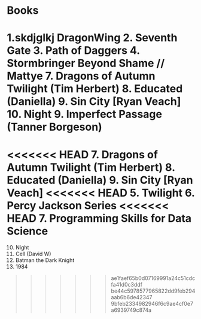# Books
1.skdjglkj DragonWing
2. Seventh Gate
3. Path of Daggers
4. Stormbringer
Beyond Shame // Mattye
7. Dragons of Autumn Twilight (Tim Herbert)
8. Educated (Daniella)
9. Sin City [Ryan Veach]
10. Night
9. Imperfect Passage (Tanner Borgeson)
=======
<<<<<<< HEAD
7. Dragons of Autumn Twilight (Tim Herbert)
8. Educated (Daniella)
9. Sin City [Ryan Veach]
<<<<<<< HEAD
5. Twilight
6. Percy Jackson Series
<<<<<<< HEAD
7. Programming Skills for Data Science
=======
10. Night
11. Cell (David W)
12. Batman the Dark Knight
13. 1984
>>>>>>> ae1faef65b0d07169991a24c51cdcfa41d0c3ddf
>>>>>>> be44c5978577965822dd9feb294aab6b6de42347
>>>>>>> 9bfeb2334982946f6c9ae4cf0e7a6939749c874a
